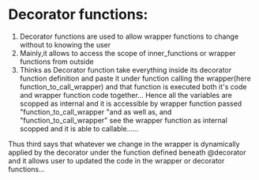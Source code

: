 Decorator functions:
===================

1) Decorator functions are used to allow wrapper functions to change without to knowing the user
2) Mainly,it allows to access the scope of inner_functions or wrapper functions from outside
3) Thinks as Decorator function take everything inside its decorator function definition and paste it under function calling the wrapper(here function_to_call_wrapper) and that
function is executed both it's code and wrapper function code together... Hence  all the variables are scopped as internal and it is accessible by wrapper function passed "function_to_call_wrapper "and as well as, and "function_to_call_wrapper" see the wrapper function as internal scopped and it is able to callable......


Thus third says that whatever we change in the wrapper is dynamically applied by the decorator under the function defined beneath @decorator and it allows user to updated the code in the wrapper or decorator functions... 

